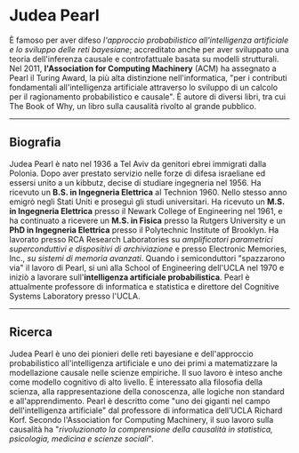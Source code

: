 # **Judea Pearl** 
È famoso per aver difeso _l'approccio probabilistico all'intelligenza artificiale e lo sviluppo delle reti bayesiane_; accreditato anche per aver sviluppato una teoria dell'inferenza causale e controfattuale basata su modelli strutturali. Nel 2011, **l'Association for Computing Machinery** (ACM) ha assegnato a Pearl il Turing Award, la più alta distinzione nell'informatica, "per i contributi fondamentali all'intelligenza artificiale attraverso lo sviluppo di un calcolo per il ragionamento probabilistico e causale". È autore di diversi libri, tra cui The Book of Why, un libro sulla causalità rivolto al grande pubblico.

---

## Biografia
Judea Pearl è nato nel 1936 a Tel Aviv da genitori ebrei immigrati dalla Polonia. Dopo aver prestato servizio nelle forze di difesa israeliane ed essersi unito a un kibbutz, decise di studiare ingegneria nel 1956. 
Ha ricevuto un **B.S. in Ingegneria Elettrica** al Technion 1960. Nello stesso anno emigrò negli Stati Uniti e proseguì gli studi universitari. Ha ricevuto un **M.S. in Ingegneria Elettrica** presso il Newark College of Engineering nel 1961, e ha continuato a ricevere un **M.S. in Fisica** presso la Rutgers University e un **PhD in Ingegneria Elettrica** presso il Polytechnic Institute of Brooklyn.
Ha lavorato presso RCA Research Laboratories su _amplificatori parametrici superconduttivi e dispositivi di archiviazione_ e presso Electronic Memories, Inc., _su sistemi di memoria avanzati_. Quando i semiconduttori "spazzarono via" il lavoro di Pearl, si unì alla School of Engineering dell'UCLA nel 1970 e iniziò a lavorare sull'**intelligenza artificiale probabilistica**.
Pearl è attualmente professore di informatica e statistica e direttore del Cognitive Systems Laboratory presso l'UCLA.

---

## Ricerca
Judea Pearl è uno dei pionieri delle reti bayesiane e dell'approccio probabilistico all'intelligenza artificiale e uno dei primi a matematizzare la modellazione causale nelle scienze empiriche. Il suo lavoro è inteso anche come modello cognitivo di alto livello. È interessato alla filosofia della scienza, alla rappresentazione della conoscenza, alle logiche non standard e all'apprendimento. Pearl è descritto come "uno dei giganti nel campo dell'intelligenza artificiale" dal professore di informatica dell'UCLA Richard Korf. Secondo l'Association for Computing Machinery, il suo lavoro sulla causalità ha "_rivoluzionato la comprensione della causalità in statistica, psicologia, medicina e scienze sociali_".